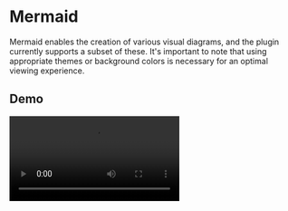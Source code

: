 # Mermaid

Mermaid enables the creation of various visual diagrams, and the plugin currently supports a subset of these. It's important to note that using appropriate themes or background colors is necessary for an optimal viewing experience.

## Demo

<video controls="controls" src="/assets/screencast/mermaid.mp4" />
